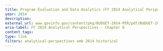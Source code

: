 ```yaml
---
title: Program Evaluation and Data Analytics (FY 2014 Analytical Perspectives - Chapter 8)
year: 2014
description: 
external_url: www.govinfo.gov/content/pkg/BUDGET-2014-PER/pdf/BUDGET-2014-PER.pdf
aria-label: FY 2014 Analytical Perspectives - Chapter 8
content_tags: 
type: link
filters: analytical-perspectives omb 2014 historical
---
```

